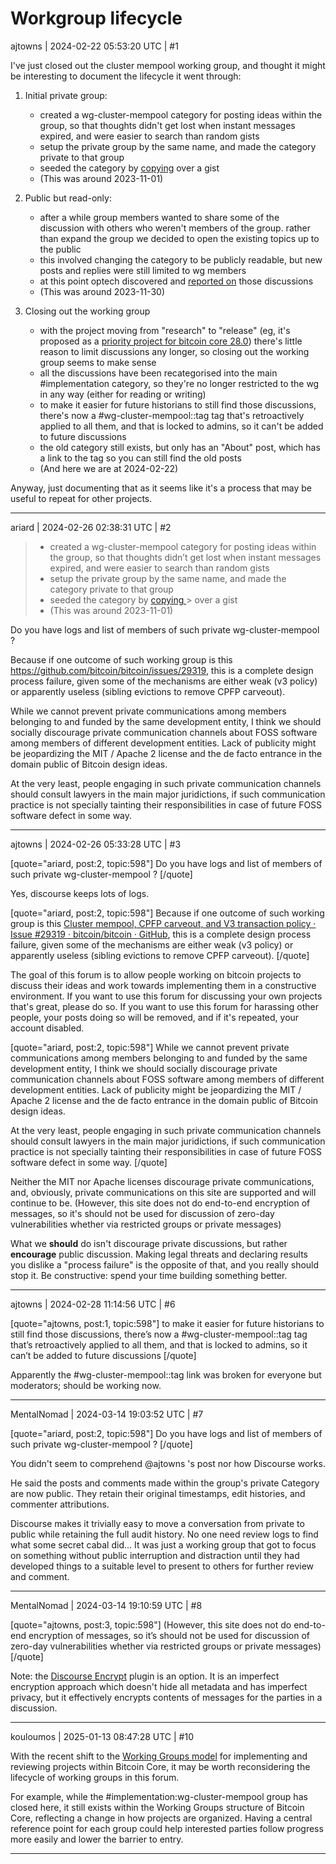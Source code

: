 # Workgroup lifecycle

ajtowns | 2024-02-22 05:53:20 UTC | #1

I've just closed out the cluster mempool working group, and thought it might be interesting to document the lifecycle it went through:

1. Initial private group:
   * created a wg-cluster-mempool category for posting ideas within the group, so that thoughts didn't get lost when instant messages expired, and were easier to search than random gists
   * setup the private group by the same name, and made the category private to that group
   * seeded the category by [copying](https://delvingbitcoin.org/t/cluster-mempool-rbf-thoughts/156) over a gist
   * (This was around 2023-11-01)

2. Public but read-only:
   * after a while group members wanted to share some of the discussion with others who weren't members of the group. rather than expand the group we decided to open the existing topics up to the public
   * this involved changing the category to be publicly readable, but new posts and replies were still limited to wg members
   * at this point optech discovered and [reported on](https://bitcoinops.org/en/newsletters/2023/12/06/#cluster-mempool-discussion) those discussions
   * (This was around 2023-11-30)

3. Closing out the working group
   * with the project moving from "research" to "release" (eg, it's proposed as a [priority project for bitcoin core 28.0](https://github.com/bitcoin/bitcoin/issues/29439#issuecomment-1958088049)) there's little reason to limit discussions any longer, so closing out the working group seems to make sense
   * all the discussions have been recategorised into the main #implementation category, so they're no longer restricted to the wg in any way (either for reading or writing)
   * to make it easier for future historians to still find those discussions, there's now a #wg-cluster-mempool::tag tag that's retroactively applied to all them, and that is locked to admins, so it can't be added to future discussions
   * the old category still exists, but only has an "About" post, which has a link to the tag so you can still find the old posts
   * (And here we are at 2024-02-22)

Anyway, just documenting that as it seems like it's a process that may be useful to repeat for other projects.

-------------------------

ariard | 2024-02-26 02:38:31 UTC | #2

> * created a wg-cluster-mempool category for posting ideas within the group, so that thoughts didn’t get lost when instant messages expired, and were easier to search than random gists
> * setup the private group by the same name, and made the category private to that group
> * seeded the category by [copying ](https://delvingbitcoin.org/t/cluster-mempool-rbf-thoughts/156) > over a gist
> * (This was around 2023-11-01)

Do you have logs and list of members of such private wg-cluster-mempool ?

Because if one outcome of such working group is this https://github.com/bitcoin/bitcoin/issues/29319, this is a complete design process failure, given some of the mechanisms are either weak (v3 policy) or apparently useless (sibling evictions to remove CPFP carveout). 

While we cannot prevent private communications among members belonging to and funded by the same development entity, I think we should socially discourage private communication channels about FOSS software among members of different development entities. Lack of publicity might be jeopardizing the MIT / Apache 2 license and the de facto entrance in the domain public of Bitcoin design ideas.

At the very least, people engaging in such private communication channels should consult lawyers in the main major juridictions, if such communication practice is not specially tainting their responsibilities in case of future FOSS software defect in some way.

-------------------------

ajtowns | 2024-02-26 05:33:28 UTC | #3

[quote="ariard, post:2, topic:598"]
Do you have logs and list of members of such private wg-cluster-mempool ?
[/quote]

Yes, discourse keeps lots of logs.

[quote="ariard, post:2, topic:598"]
Because if one outcome of such working group is this [Cluster mempool, CPFP carveout, and V3 transaction policy · Issue #29319 · bitcoin/bitcoin · GitHub](https://github.com/bitcoin/bitcoin/issues/29319), this is a complete design process failure, given some of the mechanisms are either weak (v3 policy) or apparently useless (sibling evictions to remove CPFP carveout).
[/quote]

The goal of this forum is to allow people working on bitcoin projects to discuss their ideas and work towards implementing them in a constructive environment. If you want to use this forum for discussing your own projects that's great, please do so. If you want to use this forum for harassing other people, your posts doing so will be removed, and if it's repeated, your account disabled.

[quote="ariard, post:2, topic:598"]
While we cannot prevent private communications among members belonging to and funded by the same development entity, I think we should socially discourage private communication channels about FOSS software among members of different development entities. Lack of publicity might be jeopardizing the MIT / Apache 2 license and the de facto entrance in the domain public of Bitcoin design ideas.

At the very least, people engaging in such private communication channels should consult lawyers in the main major juridictions, if such communication practice is not specially tainting their responsibilities in case of future FOSS software defect in some way.
[/quote]

Neither the MIT nor Apache licenses discourage private communications, and, obviously, private communications on this site are supported and will continue to be. (However, this site does not do end-to-end encryption of messages, so it's should not be used for discussion of zero-day vulnerabilities whether via restricted groups or private messages)

What we **should** do isn't discourage private discussions, but rather **encourage** public discussion. Making legal threats and declaring results you dislike a "process failure" is the opposite of that, and you really should stop it. Be constructive: spend your time building something better.

-------------------------

ajtowns | 2024-02-28 11:14:56 UTC | #6

[quote="ajtowns, post:1, topic:598"]
to make it easier for future historians to still find those discussions, there’s now a #wg-cluster-mempool::tag tag that’s retroactively applied to all them, and that is locked to admins, so it can’t be added to future discussions
[/quote]

Apparently the #wg-cluster-mempool::tag link was broken for everyone but moderators; should be working now.

-------------------------

MentalNomad | 2024-03-14 19:03:52 UTC | #7

[quote="ariard, post:2, topic:598"]
Do you have logs and list of members of such private wg-cluster-mempool ?
[/quote]

You didn't seem to comprehend @ajtowns 's post nor how Discourse works.

He said the posts and comments made within the group's private Category are now public. They retain their original timestamps, edit histories, and commenter attributions.

Discourse makes it trivially easy to move a conversation from private to public while retaining the full audit history. No one need review logs to find what some secret cabal did... It was just a working group that got to focus on something without public interruption and distraction until they had developed things to a suitable level to present to others for further review and comment.

-------------------------

MentalNomad | 2024-03-14 19:10:59 UTC | #8

[quote="ajtowns, post:3, topic:598"]
(However, this site does not do end-to-end encryption of messages, so it’s should not be used for discussion of zero-day vulnerabilities whether via restricted groups or private messages)
[/quote]

Note: the [Discourse Encrypt](https://meta.discourse.org/t/discourse-encrypt-for-private-messages/107918) plugin is an option. It is an imperfect encryption approach which doesn't hide all metadata and has imperfect privacy, but it effectively encrypts contents of messages for the parties in a discussion.

-------------------------

kouloumos | 2025-01-13 08:47:28 UTC | #10

With the recent shift to the [Working Groups model](https://github.com/bitcoin-core/bitcoin-devwiki/wiki/Working-Groups) for implementing and reviewing projects within Bitcoin Core, it may be worth reconsidering the lifecycle of working groups in this forum.

For example, while the #implementation:wg-cluster-mempool group has closed here, it still exists within the Working Groups structure of Bitcoin Core, reflecting a change in how projects are organized. Having a central reference point for each group could help interested parties follow progress more easily and lower the barrier to entry.

-------------------------

